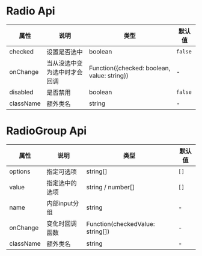 # Radio Api

属性 | 说明 | 类型 | 默认值
-----|-----|-----|------
checked | 设置是否选中 | boolean | `false`
onChange | 当从没选中变为选中时才会回调 | Function({checked: boolean, value: string})| -
disabled | 是否禁用 | boolean | `false`
className | 额外类名 | string | -

# RadioGroup Api

属性 | 说明 | 类型 | 默认值
-----|-----|-----|------
options | 指定可选项 | string[] | `[]`
value | 指定选中的选项 | string / number[] | `[]`
name | 内部input分组 | string | -
onChange | 变化时回调函数 | Function(checkedValue: string[])| -
className | 额外类名 | string | -